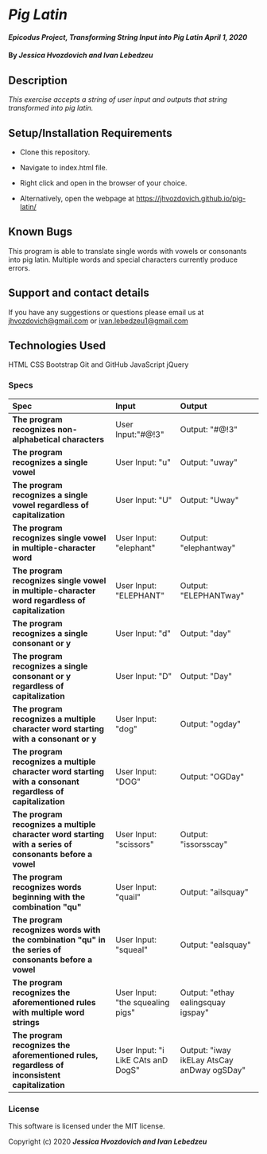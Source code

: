 # _Pig Latin_

#### _Epicodus Project, Transforming String Input into Pig Latin April 1, 2020_

#### By _**Jessica Hvozdovich and Ivan Lebedzeu**_

## Description

_This exercise accepts a string of user input and outputs that string transformed into pig latin._

## Setup/Installation Requirements

* Clone this repository.
* Navigate to index.html file.
* Right click and open in the browser of your choice.

* Alternatively, open the webpage at https://jhvozdovich.github.io/pig-latin/


## Known Bugs

This program is able to translate single words with vowels or consonants into pig latin. Multiple words and special characters currently produce errors.

## Support and contact details

If you have any suggestions or questions please email us at jhvozdovich@gmail.com or ivan.lebedzeu1@gmail.com

## Technologies Used

HTML
CSS
Bootstrap
Git and GitHub
JavaScript
jQuery

### Specs
| Spec | Input | Output |
| :------------- | :------------- | :------------- |
| **The program recognizes non-alphabetical characters** | User Input:"#@!3" | Output: "#@!3" |
| **The program recognizes a single vowel** | User Input: "u" | Output: "uway" |
| **The program recognizes a single vowel regardless of capitalization** | User Input: "U" | Output: "Uway" |
| **The program recognizes single vowel in multiple-character word** | User Input: "elephant" | Output: "elephantway" |
| **The program recognizes single vowel in multiple-character word regardless of capitalization** | User Input: "ELEPHANT" | Output: "ELEPHANTway" |
| **The program recognizes a single consonant or y** | User Input: "d" | Output: "day" |
| **The program recognizes a single consonant or y regardless of capitalization** | User Input: "D" | Output: "Day" |
| **The program recognizes a multiple character word starting with a consonant or y** | User Input: "dog" | Output: "ogday" |
| **The program recognizes a multiple character word starting with a consonant regardless of capitalization** | User Input: "DOG" | Output: "OGDay" |
| **The program recognizes a multiple character word starting with a series of consonants before a vowel** | User Input: "scissors" | Output: "issorsscay" |
| **The program recognizes words beginning with the combination "qu"** | User Input: "quail" | Output: "ailsquay" |
| **The program recognizes words with the combination "qu" in the series of consonants before a vowel** | User Input: "squeal" | Output: "ealsquay" |
| **The program recognizes the aforementioned rules with multiple word strings** | User Input: "the squealing pigs" | Output: "ethay ealingsquay igspay" |
| **The program recognizes the aforementioned rules, regardless of inconsistent capitalization** | User Input: "i LikE CAts anD DogS" | Output: "iway ikELay AtsCay anDway ogSDay" |

### License

This software is licensed under the MIT license.

Copyright (c) 2020 **_Jessica Hvozdovich and Ivan Lebedzeu_**